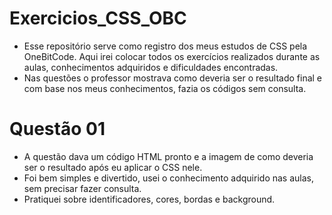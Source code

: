 # Exercicios_CSS_OBC
* Esse repositório serve como registro dos meus estudos de CSS pela OneBitCode. Aqui irei colocar todos os exercícios realizados durante as aulas, conhecimentos adquiridos e dificuldades encontradas.
* Nas questões o professor mostrava como deveria ser o resultado final e com base nos meus conhecimentos, fazia os códigos sem consulta.

# Questão 01
* A questão dava um código HTML pronto e a imagem de como deveria ser o resultado após eu aplicar o CSS nele. 
* Foi bem simples e divertido, usei o conhecimento adquirido nas aulas, sem precisar fazer consulta. 
* Pratiquei sobre identificadores, cores, bordas e background.